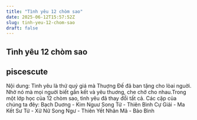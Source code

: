```yaml
---
title: "Tình yêu 12 chòm sao"
date: 2025-06-12T15:57:52Z
slug: tinh-yeu-12-chom-sao
draft: false
---
```


## Tình yêu 12 chòm sao

## piscescute

Nội dung: Tình yêu là thứ quý giá mà Thuợng Đế đã ban tặng cho lòai nguời. Nhờ nó mà mọi nguời biết gắn kết và yêu thuơng, che chở cho nhau.Trong một lớp học của 12 chòm sao, tình yêu đã thay đổi tất cả.
 Các cặp của chúng ta đêy:
Bạch Duơng - Kim Nguư
Song Tử - Thiên Bình
Cự Giải - Ma Kết
Sư Tử - Xữ Nữ
Song Ngư - Thiên Yết
Nhân Mã - Bảo Bình
